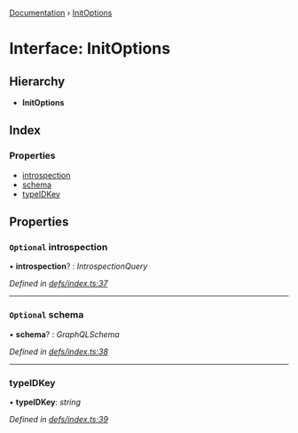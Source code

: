 [Documentation](../README.md) › [InitOptions](initoptions.md)

# Interface: InitOptions

## Hierarchy

* **InitOptions**

## Index

### Properties

* [introspection](initoptions.md#optional-introspection)
* [schema](initoptions.md#optional-schema)
* [typeIDKey](initoptions.md#typeidkey)

## Properties

### `Optional` introspection

• **introspection**? : *IntrospectionQuery*

*Defined in [defs/index.ts:37](https://github.com/badbatch/graphql-box/blob/1d38e3b/packages/request-parser/src/defs/index.ts#L37)*

___

### `Optional` schema

• **schema**? : *GraphQLSchema*

*Defined in [defs/index.ts:38](https://github.com/badbatch/graphql-box/blob/1d38e3b/packages/request-parser/src/defs/index.ts#L38)*

___

###  typeIDKey

• **typeIDKey**: *string*

*Defined in [defs/index.ts:39](https://github.com/badbatch/graphql-box/blob/1d38e3b/packages/request-parser/src/defs/index.ts#L39)*
